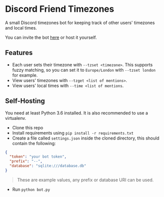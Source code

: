 # Discord Friend Timezones

A small Discord timezones bot for keeping track of other users' timezones and local times.

You can invite the bot [here](https://discordapp.com/oauth2/authorize?client_id=661969491407798303&permissions=0&scope=bot)
or host it yourself.

## Features

- Each user sets their timezone with `--tzset <timezone>`. 
This supports fuzzy matching, so you can set it to `Europe/London` with `--tzset london` for example.
- View users' timezones with `--tzget <list of mentions>`.
- View users' local times with `--time <list of mentions`.

## Self-Hosting

You need at least Python 3.6 installed. It is also recommended to use a virtualenv. 

- Clone this repo
- Install requirements using `pip install -r requirements.txt`
- Create a file called `settings.json` inside the cloned directory, this should contain the following:

```json
{
  "token": "your bot token",
  "prefix": "--",
  "database": "sqlite:///database.db"
}
```

> These are example values, any prefix or database URI can be used.

- Run `python bot.py`